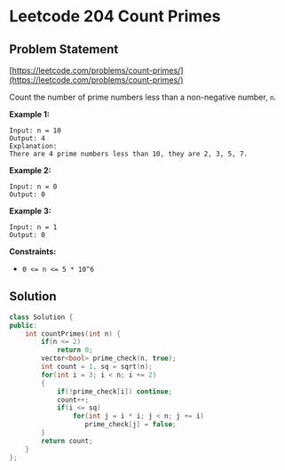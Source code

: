 # Leetcode 204 Count Primes

## Problem Statement

[https://leetcode.com/problems/count-primes/](https://leetcode.com/problems/count-primes/)

Count the number of prime numbers less than a non-negative number, `n`.

**Example 1:**

```text
Input: n = 10
Output: 4
Explanation: 
There are 4 prime numbers less than 10, they are 2, 3, 5, 7.
```

**Example 2:**

```text
Input: n = 0
Output: 0
```

**Example 3:**

```text
Input: n = 1
Output: 0
```

**Constraints:**

* `0 <= n <= 5 * 10^6`

## Solution

```cpp
class Solution {
public:
    int countPrimes(int n) {
        if(n <= 2)
            return 0;
        vector<bool> prime_check(n, true);
        int count = 1, sq = sqrt(n);
        for(int i = 3; i < n; i += 2)
        {
            if(!prime_check[i]) continue;
            count++;
            if(i <= sq)
                for(int j = i * i; j < n; j += i)
                   prime_check[j] = false;
        }
        return count;
    }
};
```

